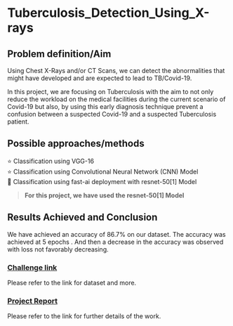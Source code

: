 # Tuberculosis_Detection_Using_X-rays

## Problem definition/Aim   

Using Chest X-Rays and/or CT Scans, we can detect the abnormalities that might have developed and are expected to lead to TB/Covid-19.    

In this project, we are focusing on Tuberculosis with the aim to not only reduce the workload on the medical facilities during the current scenario of Covid-19 but also, by using this early diagnosis technique prevent a confusion between a suspected Covid-19 and a suspected Tuberculosis patient.   

## Possible approaches/methods   
   :star: Classification using VGG-16   
   :star: Classification using Convolutional Neural Network (CNN) Model   
   :star2: Classification using fast-ai deployment with resnet-50[1] Model   

> **For this project, we have used the resnet-50[1] Model**

## Results Achieved and Conclusion   

We have achieved an accuracy of 86.7% on our dataset. The accuracy was achieved at 5 epochs . And then a decrease in the accuracy was observed with loss not favorably decreasing.   

### [Challenge link](https://zindi.africa/competitions/runmila-ai-institute-minohealth-ai-labs-tuberculosis-classification-via-x-rays-challenge )  
Please refer to the link for dataset and more.

### [Project Report](https://docs.google.com/document/d/1KaFlW7a2-cRdQNd5tXIazZUqVugIAXiKetCj3gS74Tg/edit?usp=sharing)
Please refer to the link for further details of the work.
